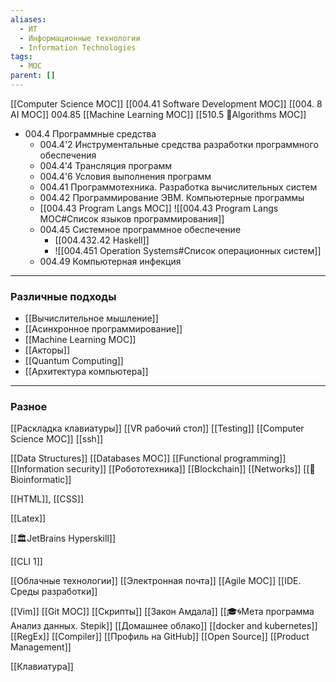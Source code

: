 ```yaml
---
aliases:
  - ИТ
  - Информационные технологии
  - Information Technologies
tags:
  - MOC
parent: []
---
```

[[Computer Science MOC]]
[[004.41 Software Development MOC]]
[[004. 8 AI MOC]]
004.85 [[Machine Learning MOC]]
[[510.5 🐜Algorithms MOC]]

- 004.4 Программные средства
    - 004.4'2 Инструментальные средства разработки программного обеспечения
    - 004.4'4 Трансляция программ
    - 004.4'6 Условия выполнения программ
    - 004.41 Программотехника. Разработка вычислительных систем
    - 004.42 Программирование ЭВМ. Компьютерные программы
    - [[004.43 Program Langs MOC]]
        ![[004.43 Program Langs MOC#Список языков программирования]]
    - 004.45 Cистемное программное обеспечение
        - [[004.432.42 Haskell]]
        - ![[004.451 Operation Systems#Список операционных систем]]
    - 004.49 Компьютерная инфекция

---
### Различные подходы
- [[Вычислительное мышление]]
- [[Асинхронное программирование]]
- [[Machine Learning MOC]]
- [[Акторы]]
- [[Quantum Computing]]
- [[Архитектура компьютера]]
---
### Разное
[[Раскладка клавиатуры]]
[[VR рабочий стол]]
[[Testing]]
[[Computer Science MOC]]
[[ssh]]

[[Data Structures]]
[[Databases MOC]]
[[Functional programming]]
[[Information security]]
[[Робототехника]]
[[Blockchain]]
[[Networks]]
[[🧬Bioinformatic]]

[[HTML]], [[CSS]]

[[Latex]]

[[🏛JetBrains Hyperskill]]

[[CLI 1]]

[[Облачные технологии]]
[[Электронная почта]]
[[Agile MOC]]
[[IDE. Среды разработки]]

[[Vim]]
[[Git MOC]]
[[Скрипты]]
[[Закон Амдала]]
[[🎓🌀Мета программа Анализ данных. Stepik]]
[[Домашнее облако]]
[[docker and kubernetes]]
[[RegEx]]
[[Compiler]]
[[Профиль на GitHub]]
[[Open Source]]
[[Product Management]]

[[Клавиатура]]